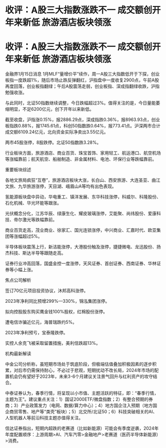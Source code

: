 # 收评：A股三大指数涨跌不一 成交额创开年来新低 旅游酒店板块领涨

# 收评：A股三大指数涨跌不一 成交额创开年来新低 旅游酒店板块领涨

金融界1月15日消息
1月MLF“量增价平”续作，周一A股三大指数低开于下探，创业板指一度跌超1%，随后市场止跌反弹翻红，沪指盘中一度收复2900点，午前A股再度回落，创业板指翻绿；午后A股震荡走弱，创业板指、深成指翻绿收跌，沪指勉强收涨。

与此同时，北证50指数继续调整，今日跌幅超过3%。值得关注的是，今日量能萎缩明显，不足6200亿元，创下开年以来新低。

截至收盘，沪指涨0.15%，报2886.29点，深成指跌0.36%，报8963.93点，创业板指跌0.88%，报1745.61点，科创50指数跌0.64%，报773.41点。沪深两市合计成交额6109.24亿元，北向资金实际净卖出3.55亿元。

两市45股涨停，8股跌停。北证50指数跌3.28%。

行业板块方面，旅游酒店、商业百货、珠宝首饰、家用轻工、航运港口、航空机场等涨幅靠前；航天航空、船舶制造、非金属材料、电池、环保行业等跌幅靠前。

重要板块综述

各地文旅局疯狂“互卷”，旅游酒店板块大涨，长白山、西安旅游、大连圣亚、曲江文旅、九华旅游涨停，天目湖、峨眉山A等均有出色表现。

氢能源板块盘中异动，华电重工、镇洋发展、东华科技涨停，科威尔、科隆股份、石化机械、华光环能等跟涨。

光伏概念分化，江苏华辰、绿康生化、耀皮玻璃涨停，艾能聚、尚纬股份、爱康科技、帝尔激光等跌幅靠前。

商业百货走高，茂业商业、徐家汇、国光连锁涨停，中兴商业、汇嘉时代、欧亚集团等涨幅超过5%。

半导体板块震荡上行，新洁能涨停，大港股份触及涨停，捷捷微电、龙迅股份、扬杰科技、斯达半导等跟随走高。

证券行业冲高回落，国盛金控一度涨停，天风证券、首创证券、西南证券、华林证券等小幅上涨。

焦点公司解析

签订70亿元项目投资协议，沐邦高科涨停。

2023年净利同比预增299%—330%，锦泓集团涨停。

拟向控股股东购买鹰金钱100%股权，红棉股份涨停。

遭电信诈骗近亿元，海普瑞跌约5%。

2023年净利预亏，宝泰隆跌停。

实控人余克飞被采取留置措施，美利信跌超13%。

机构最新解读

中金公司分析称，虽短期市场处于筑底阶段，但极端估值叠加积极因素的逐步积累，对后市仍需保持耐心，不必过于悲观，短期扰动不改长局，2024年市场的配置机会仍有望好于2023年，未来3-6个月建议关注景气回升与红利资产的攻守结合。

中泰证券认为，春季行情，将呈现以小市值、主题活跃的特征，即：“春季行情，主题为王”。建议重点关注：1）国证2000ETF/微盘指数；2）有整合预期的券商；3）产业政策发力（电网、数据/算力中心）；4）地方国企注入预期（地方国企商贸零售、地产等“类壳”板块）；5）北交所/北证50；6）科技突破相关的AI、人型机器人等前沿科技主题亦值得关注。

信达证券指出，短期内超跌的老赛道（比如新能源）可能会有季度逆袭，2024年年度配置顺序：上游周期>AI、汽车汽零>金融地产>老赛道（医药半导体新能源）>消费。

